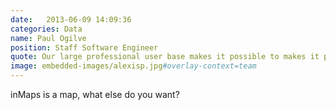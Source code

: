 ```yaml
---
date:   2013-06-09 14:09:36
categories: Data
name: Paul Ogilve
position: Staff Software Engineer
quote: Our large professional user base makes it possible to makes it possible to build compelling data-driven products that can help enrich their careers.
image: embedded-images/alexisp.jpg#overlay-context=team
---
```


inMaps is a map, what else do you want?